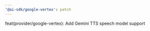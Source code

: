 ```yaml
---
'@ai-sdk/google-vertex': patch
---
```


feat(provider/google-vertex): Add Gemini TTS speech model support
